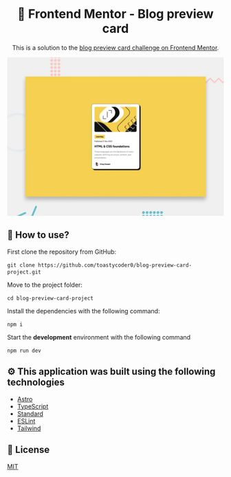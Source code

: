 <div align="center">
  <h1>🤖 Frontend Mentor - Blog preview card</h1>

This is a solution to the [blog preview card challenge on Frontend Mentor](https://www.frontendmentor.io/challenges/blog-preview-card-ckPaj01IcS).

![Design preview for the Blog preview card coding challenge](./public/preview.webp)

</div>

## 🚀 How to use?

First clone the repository from GitHub:

```shell
git clone https://github.com/toastycoder0/blog-preview-card-project.git
```

Move to the project folder:

```shell
cd blog-preview-card-project
```

Install the dependencies with the following command:

```shell
npm i
```

Start the **development** environment with the following command

```shell
npm run dev
```

## ⚙️ This application was built using the following technologies

- [Astro](https://astro.build)
- [TypeScript](https://www.npmjs.com/package/typescript)
- [Standard](https://www.npmjs.com/package/ts-standard)
- [ESLint](https://www.npmjs.com/package/eslint)
- [Tailwind](https://tailwindcss.com)

## 📄 License

[MIT](https://opensource.org/licenses/MIT)

